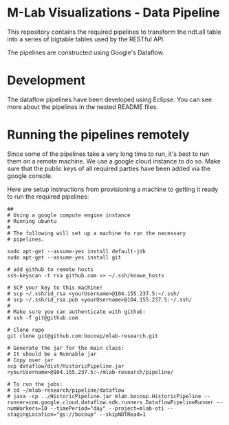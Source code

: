 # M-Lab Visualizations - Data Pipeline

This repository contains the required pipelines to transform the ndt.all
table into a series of bigtable tables used by the RESTful API.

The pipelines are constructed using Google's Dataflow.

# Development

The dataflow pipelines have been developed using Eclipse. You can see more
about the pipelines in the nested README files.

# Running the pipelines remotely

Since some of the pipelines take a very long time to run, it's best to run them
on a remote machine. We use a google cloud instance to do so. Make sure that 
the public keys of all required parties have been added via the google console.

Here are setup  instructions from provisioning a machine to getting it 
ready to run the required pipelines:

```
##
# Using a google compute engine instance
# Running ubuntu
#
# The following will set up a machine to run the necessary
# pipelines.

sudo apt-get --assume-yes install default-jdk
sudo apt-get --assume-yes install git

# add github to remote hosts
ssh-keyscan -t rsa github.com >> ~/.ssh/known_hosts

# SCP your key to this machine!
# scp ~/.ssh/id_rsa <yourUsername>@104.155.237.5:~/.ssh/
# scp ~/.ssh/id_rsa.pub <yourUsername>@104.155.237.5:~/.ssh/
#
# Make sure you can authenticate with github:
# ssh -T git@github.com

# Clone repo
git clone git@github.com:bocoup/mlab-research.git

# Generate the jar for the main class:
# It should be a Runnable jar
# Copy over jar
scp dataflow/dist/HistoricPipeline.jar <yourUsername>@104.155.237.5:~/mlab-research/pipeline/

# To run the jobs:
# cd ~/mlab-research/pipeline/dataflow
# java -cp ../HistoricPipeline.jar mlab.bocoup.HistoricPipeline --runner=com.google.cloud.dataflow.sdk.runners.DataflowPipelineRunner --numWorkers=10 --timePeriod="day" --project=mlab-oti --stagingLocation="gs://bocoup" --skipNDTRead=1
```

